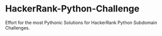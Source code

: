 # HackerRank-Python-Challenge
Effort for the most Pythonic Solutions for HackerRank Python Subdomain Challenges.

